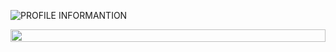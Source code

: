 ![PROFILE INFORMANTION](https://user-images.githubusercontent.com/94268593/160228580-e3801c1b-8040-4e18-ad4b-6b15f307730b.png)


<div style="display:flex;width:100%;margin:0;padding:0;justify-content:flex-start;align-items:flex-start">
  <img width="100%" style="margin:0;padding:0" src="https://github.com/to-codando/to-codando/blob/output/github-contribution-grid-snake.svg"/>
</div>




